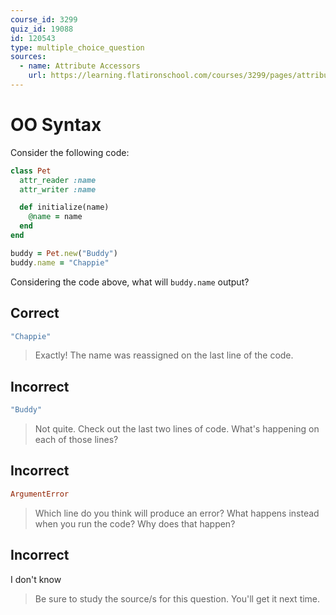 ```yaml
---
course_id: 3299
quiz_id: 19088
id: 120543
type: multiple_choice_question
sources:
  - name: Attribute Accessors
    url: https://learning.flatironschool.com/courses/3299/pages/attribute-accessors
---
```


# OO Syntax

Consider the following code:

```rb
class Pet
  attr_reader :name
  attr_writer :name

  def initialize(name)
    @name = name
  end
end

buddy = Pet.new("Buddy")
buddy.name = "Chappie"
```

Considering the code above, what will `buddy.name` output?

## Correct

```rb
"Chappie"
```

> Exactly! The name was reassigned on the last line of the code.

## Incorrect

```rb
"Buddy"
```

> Not quite. Check out the last two lines of code. What's happening on each of
> those lines?

## Incorrect

```rb
ArgumentError
```

> Which line do you think will produce an error? What happens instead when you run
> the code? Why does that happen?

## Incorrect

I don't know

> Be sure to study the source/s for this question. You'll get it next time.
